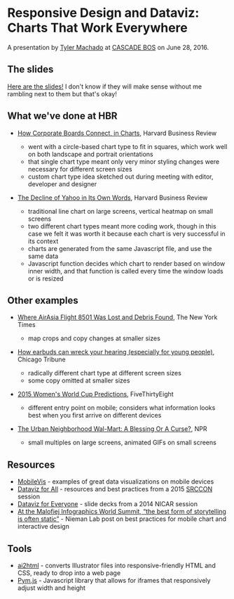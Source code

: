 # Responsive Design and Dataviz: Charts That Work Everywhere

A presentation by [Tyler Machado](http://www.tylermachado.com/) at [CASCADE BOS](http://www.meetup.com/cascadebos/) on June 28, 2016.

## The slides

[Here are the slides!](http://www.tylermachado.com/slides-responsive-dataviz/#/) I don't know if they will make sense without me rambling next to them but that's okay!

## What we've done at HBR
- [How Corporate Boards Connect, in Charts](https://hbr.org/2016/04/how-corporate-boards-connect-in-charts), Harvard Business Review
	- went with a circle-based chart type to fit in squares, which work well on both landscape and portrait orientations
	- that single chart type meant only very minor styling changes were necessary for different screen sizes
	- custom chart type idea sketched out during meeting with editor, developer and designer

- [The Decline of Yahoo in Its Own Words](https://hbr.org/2016/06/the-decline-of-yahoo-in-its-own-words), Harvard Business Review
	- traditional line chart on large screens, vertical heatmap on small screens
	- two different chart types meant more coding work, though in this case we felt it was worth it because each chart is very successful in its context
	- charts are generated from the same Javascript file, and use the same data
	- Javascript function decides which chart to render based on window inner width, and that function is called every time the window loads or is resized

## Other examples
- [Where AirAsia Flight 8501 Was Lost and Debris Found](http://www.nytimes.com/interactive/2014/12/28/world/asia/airasia-flight-qz8501-map.html?_r=0), The New York Times
	- map crops and copy changes at smaller sizes

- [How earbuds can wreck your hearing (especially for young people)](http://www.chicagotribune.com/news/ct-earphones-could-be-hurting-your-ears-20160229-htmlstory.html), Chicago Tribune
	- radically different chart type at different screen sizes
	- some copy omitted at smaller sizes

- [2015 Women's World Cup Predictions](http://projects.fivethirtyeight.com/womens-world-cup/), FiveThirtyEight
	- different entry point on mobile; considers what information looks best when you first arrive on different devices

- [The Urban Neighborhood Wal-Mart: A Blessing Or A Curse?](http://www.npr.org/2015/04/01/396757476/the-neighborhood-wal-mart-a-blessing-or-a-curse), NPR
	- small multiples on large screens, animated GIFs on small screens

## Resources
- [MobileVis](http://mobilev.is/) - examples of great data visualizations on mobile devices
- [Dataviz for All](https://github.com/julia67/data-viz-for-all) - resources and best practices from a 2015 [SRCCON](http://srccon.org) session
- [Dataviz for Everyone](https://github.com/eyeseast/responsive-dataviz) - slide decks from a 2014 NICAR session
- [At the Malofiej Infographics World Summit, “the best form of storytelling is often static”](http://www.niemanlab.org/2016/03/at-the-malofiej-infographics-world-summit-the-best-form-of-storytelling-is-often-static/) - Nieman Lab post on best practices for mobile chart and interactive design

## Tools
- [ai2html](http://ai2html.org/) - converts Illustrator files into responsive-friendly HTML and CSS, ready to drop into a web page
- [Pym.js](http://blog.apps.npr.org/pym.js/) - Javascript library that allows for iframes that responsively adjust width and height
